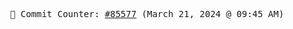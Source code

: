 <p align="center">
    <samp>
        📮 Commit Counter: <a href="https://github.com/Javascript-void0/Javascript-void0/commits/main">#85577</a> (March 21, 2024 @ 09:45 AM)
    </samp>
</p>